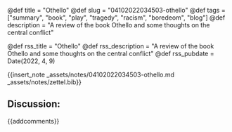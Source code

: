 @def title = "Othello"
@def slug = "04102022034503-othello"
@def tags = ["summary", "book", "play", "tragedy", "racism", "boredeom", "blog"]
@def description = "A review of the book Othello and some thoughts on the central conflict"

@def rss_title = "Othello"
@def rss_description = "A review of the book Othello and some thoughts on the central conflict"
@def rss_pubdate = Date(2022, 4, 9)

{{insert_note _assets/notes/04102022034503-othello.md _assets/notes/zettel.bib}}

## Discussion:

{{addcomments}}
